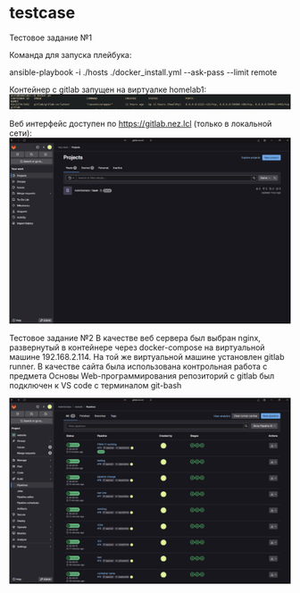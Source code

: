 # testcase
Тестовое задание №1

Команда для запуска плейбука:

ansible-playbook -i ./hosts ./docker_install.yml --ask-pass --limit remote

Контейнер с gitlab запущен на виртуалке homelab1:
![image](./images/Screenshot%202025-03-16%20124819.png)

Веб интерфейс доступен по https://gitlab.nez.lcl (только в локальной сети):
![image](./images/gitlab.png)

Тестовое задание №2
В качестве веб сервера был выбран nginx, развернутый в контейнере через docker-compose на виртуальной машине 192.168.2.114. 
На той же виртуальной машине установлен gitlab runner.
В качестве сайта была использована контрольная работа с предмета Основы Web-программирования
репозиторий с gitlab был подключен к VS code с терминалом git-bash

![image](./images/2.png)